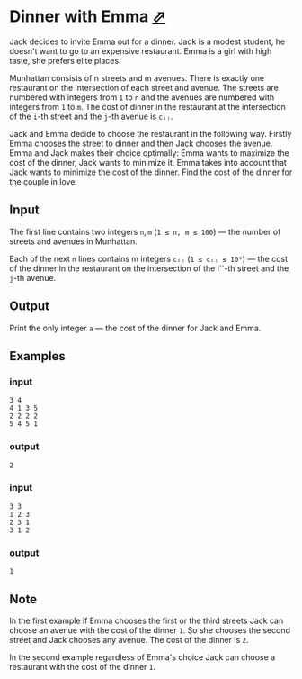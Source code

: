 # Dinner with Emma [⬀](https://codeforces.com/contest/616/problem/B)

Jack decides to invite Emma out for a dinner. Jack is a modest student, he doesn't want to go to an expensive restaurant. Emma is a girl with high taste, she prefers elite places.

Munhattan consists of n streets and m avenues. There is exactly one restaurant on the intersection of each street and avenue. The streets are numbered with integers from `1` to `n` and the avenues are numbered with integers from `1` to `m`. The cost of dinner in the restaurant at the intersection of the `i`-th street and the `j`-th avenue is `cᵢⱼ`.

Jack and Emma decide to choose the restaurant in the following way. Firstly Emma chooses the street to dinner and then Jack chooses the avenue. Emma and Jack makes their choice optimally: Emma wants to maximize the cost of the dinner, Jack wants to minimize it. Emma takes into account that Jack wants to minimize the cost of the dinner. Find the cost of the dinner for the couple in love.

## Input

The first line contains two integers `n`, `m` (`1 ≤ n, m ≤ 100`) — the number of streets and avenues in Munhattan.

Each of the next `n` lines contains m integers `cᵢⱼ` (`1 ≤ cᵢⱼ ≤ 10⁹`) — the cost of the dinner in the restaurant on the intersection of the i``-th street and the `j`-th avenue.

## Output

Print the only integer `a` — the cost of the dinner for Jack and Emma.

## Examples

### input
```
3 4
4 1 3 5
2 2 2 2
5 4 5 1
```

### output
```
2
```

### input
```
3 3
1 2 3
2 3 1
3 1 2
```

### output
```
1
```

## Note

In the first example if Emma chooses the first or the third streets Jack can choose an avenue with the cost of the dinner `1`. So she chooses the second street and Jack chooses any avenue. The cost of the dinner is `2`.

In the second example regardless of Emma's choice Jack can choose a restaurant with the cost of the dinner `1`.